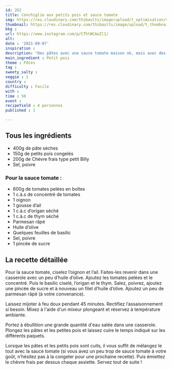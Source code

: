```yaml
---
id: 262
title: Conchiglie aux petits pois et sauce tomate
img: https://res.cloudinary.com/thibaults/image/upload/t_optimisation/v1631039477/Recipes/20210907_conchiglie_petits_pois_sauce_tomate.jpg
thumbnail: https://res.cloudinary.com/thibaults/image/upload/t_thumbnail_josie/v1631039477/Recipes/20210907_conchiglie_petits_pois_sauce_tomate.jpg
bkg : 
url: https://www.instagram.com/p/CThtWCAoZl1/
alt: 
date : '2021-09-07'
inspiration : 
description: "Des pâtes avec une sauce tomate maison ok, mais avec des petits pois et du chèvre frais ça change les habitudes."
main_ingredient : Petit pois
theme : Pâtes
tag : 
sweety_salty : 
veggie : 1
country : 
difficulty : Facile
with : 
time : 50
event : 
recipeYield : 4 personnes
published : 1

---
```


## Tous les ingrédients
 - 400g de pâte sèches
 - 150g de petits pois congelés
 - 200g de Chèvre frais type petit Billy
 - Sel, poivre

### Pour la sauce tomate :
 - 600g de tomates pelées en boîtes
 - 1 c.à.s de concentré de tomates
 - 1 oignon
 - 1 gousse d’ail
 - 1 c.à.c d’origan séché
 - 1 c.à.c de thym séché
 - Parmesan râpé
 - Huile d’olive
 - Quelques feuilles de basilic
 - Sel, poivre
 - 1 pincée de sucre

## La recette détaillée
Pour la sauce tomate, ciselez l’oignon et l’ail. Faites-les revenir dans une casserole avec un peu d’huile d’olive. Ajoutez les tomates pelées et le concentré. Puis le basilic ciselé, l’origan et le thym. Salez, poivrez, ajoutez une pincée de sucre et à nouveau un filet d’huile d’olive. Ajoutez un peu de parmesan râpé (à votre convenance).

Laissez mijoter à feu doux pendant 45 minutes. Rectifiez l’assaisonnement si besoin. Mixez à l'aide d'un mixeur plongeant et réservez à température ambiante.

Portez à ébullition une grande quantité d'eau salée dans une casserole. Plongez les pâtes et les petites pois et laissez cuire le temps indiqué sur les différents paquets.

Lorsque les pâtes et les petits pois sont cuits, il vous suffit de mélangez le tout avec la sauce tomate (si vous avez un peu trop de sauce tomate à votre goût, n’hésitez pas à la congeler pour une prochaine recette). Puis émiettez le chèvre frais par dessus chaque assiette. Servez tout de suite !